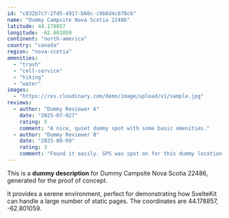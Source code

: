 ```yaml
---
id: "c832b7c7-2fd5-4917-b60c-c9b8d4c678cb"
name: "Dummy Campsite Nova Scotia 22486"
latitude: 44.178857
longitude: -62.801059
continent: "north-america"
country: "canada"
region: "nova-scotia"
amenities:
  - "trash"
  - "cell-service"
  - "hiking"
  - "water"
images:
  - "https://res.cloudinary.com/demo/image/upload/v1/sample.jpg"
reviews:
  - author: "Dummy Reviewer A"
    date: "2025-07-027"
    rating: 5
    comment: "A nice, quiet dummy spot with some basic amenities."
  - author: "Dummy Reviewer B"
    date: "2025-08-09"
    rating: 3
    comment: "Found it easily. GPS was spot on for this dummy location."
---
```


This is a **dummy description** for Dummy Campsite Nova Scotia 22486, generated for the proof of concept.

It provides a serene environment, perfect for demonstrating how SvelteKit can handle a large number of static pages. The coordinates are 44.178857, -62.801059.

